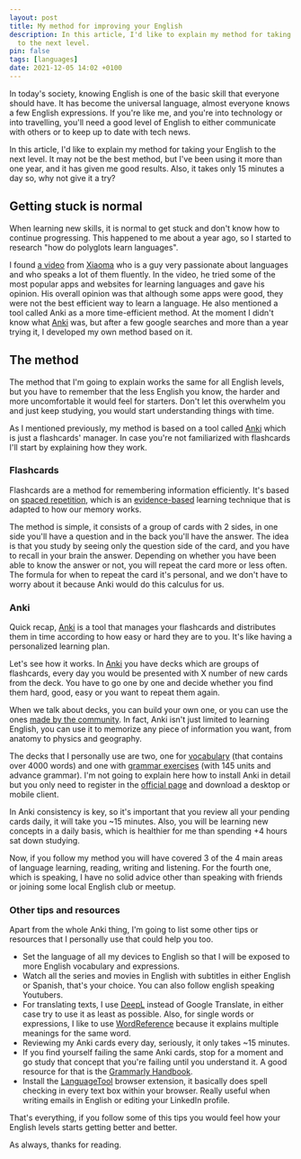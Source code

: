 ```yaml
---
layout: post
title: My method for improving your English
description: In this article, I'd like to explain my method for taking your English
  to the next level.
pin: false
tags: [languages]
date: 2021-12-05 14:02 +0100
---
```


In today's society, knowing English is one of the basic skill that everyone should have. It has become the universal language, almost everyone knows a few English expressions. If you're like me, and you're into technology or into travelling, you'll need a good level of English to either communicate with others or to keep up to date with tech news.

In this article, I'd like to explain my method for taking your English to the next level. It may not be the best method, but I've been using it more than one year, and it has given me good results. Also, it takes only 15 minutes a day so, why not give it a try?

## Getting stuck is normal

When learning new skills, it is normal to get stuck and don't know how to continue progressing. This happened to me about a year ago, so I started to research "how do polyglots learn languages".

I found [a video](https://www.youtube.com/watch?v=DKlTUDAMO54) from [Xiaoma](https://www.youtube.com/c/小马在纽约/about) who is a guy very passionate about languages and who speaks a lot of them fluently. In the video, he tried some of the most popular apps and websites for learning languages and gave his opinion. His overall opinion was that although some apps were good, they were not the best efficient way to learn a language. He also mentioned a tool called Anki as a more time-efficient method. At the moment I didn't know what [Anki](https://apps.ankiweb.net/) was, but after a few google searches and more than a year trying it, I developed my own method based on it.

## The method

The method that I'm going to explain works the same for all English levels, but you have to remember that the less English you know, the harder and more uncomfortable it would feel for starters. Don't let this overwhelm you and just keep studying, you would start understanding things with time.

As I mentioned previously, my method is based on a tool called [Anki](https://apps.ankiweb.net/) which is just a flashcards' manager. In case you're not familiarized with flashcards I'll start by explaining how they work.

### Flashcards 

Flashcards are a method for remembering information efficiently. It's based on [spaced repetition](https://en.m.wikipedia.org/wiki/Spaced_repetition), which is an [evidence-based](https://www.pnas.org/content/116/10/3988) learning technique that is adapted to how our memory works. 

The method is simple, it consists of a group of cards with 2 sides, in one side you'll have a question and in the back you'll have the answer. The idea is that you study by seeing only the question side of the card, and you have to recall in your brain the answer. Depending on whether you have been able to know the answer or not, you will repeat the card more or less often. The formula for when to repeat the card it's personal, and we don't have to worry about it because Anki would do this calculus for us.

### Anki

Quick recap, [Anki](https://apps.ankiweb.net/) is a tool that manages your flashcards and distributes them in time according to how easy or hard they are to you. It's like having a personalized learning plan.

Let's see how it works. In [Anki](https://apps.ankiweb.net/) you have decks which are groups of flashcards, every day you would be presented with X number of new cards from the deck. You have to go one by one and decide whether you find them hard, good, easy or you want to repeat them again.

When we talk about decks, you can build your own one, or you can use the ones [made by the community](https://ankiweb.net/shared/decks/). In fact, Anki isn't just limited to learning English, you can use it to memorize any piece of information you want, from anatomy to physics and geography.

The decks that I personally use are two, one for [vocabulary](https://ankiweb.net/shared/info/1104981491) (that contains over 4000 words) and one with [grammar exercises](https://ankiweb.net/shared/info/715945745) (with 145 units and advance grammar). I'm not going to explain here how to install Anki in detail but you only need to register in the [official page](https://apps.ankiweb.net/) and download a desktop or mobile client.

In Anki consistency is key, so it's important that you review all your pending cards daily, it will take you ~15 minutes. Also, you will be learning new concepts in a daily basis, which is healthier for me than spending +4 hours sat down studying.

Now, if you follow my method you will have covered 3 of the 4 main areas of language learning, reading, writing and listening. For the fourth one, which is speaking, I have no solid advice other than speaking with friends or joining some local English club or meetup.

### Other tips and resources

Apart from the whole Anki thing, I'm going to list some other tips or resources that I personally use that could help you too.

- Set the language of all my devices to English so that I will be exposed to more English vocabulary and expressions.
- Watch all the series and movies in English with subtitles in either English or Spanish, that's your choice. You can also follow english speaking Youtubers.
- For translating texts, I use [DeepL](https://www.deepl.com/translator) instead of Google Translate, in either case try to use it as least as possible. Also, for single words or expressions, I like to use [WordReference](https://wordreference.com/) because it explains multiple meanings for the same word.
- Reviewing my Anki cards every day, seriously, it only takes ~15 minutes.
- If you find yourself failing the same Anki cards, stop for a moment and go study that concept that you're failing until you understand it. A good resource for that is the [Grammarly Handbook](https://www.grammarly.com/blog/category/handbook/).
- Install the [LanguageTool](https://languagetool.org/) browser extension, it basically does spell checking in every text box within your browser. Really useful when writing emails in English or editing your LinkedIn profile.

That's everything, if you follow some of this tips you would feel how your English levels starts getting better and better.

As always, thanks for reading.